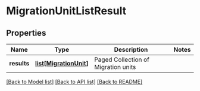 # MigrationUnitListResult

## Properties
Name | Type | Description | Notes
------------ | ------------- | ------------- | -------------
**results** | [**list[MigrationUnit]**](MigrationUnit.md) | Paged Collection of Migration units | 

[[Back to Model list]](../README.md#documentation-for-models) [[Back to API list]](../README.md#documentation-for-api-endpoints) [[Back to README]](../README.md)

